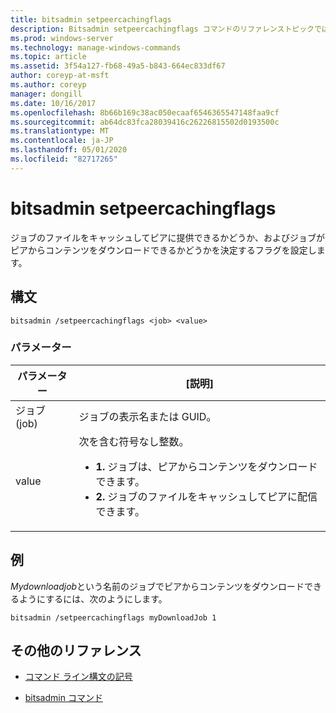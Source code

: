 ```yaml
---
title: bitsadmin setpeercachingflags
description: Bitsadmin setpeercachingflags コマンドのリファレンストピックでは、ジョブのファイルをキャッシュしてピアに提供できるかどうか、およびジョブがピアからコンテンツをダウンロードできるかどうかを決定するフラグを設定します。
ms.prod: windows-server
ms.technology: manage-windows-commands
ms.topic: article
ms.assetid: 3f54a127-fb68-49a5-b843-664ec833df67
author: coreyp-at-msft
ms.author: coreyp
manager: dongill
ms.date: 10/16/2017
ms.openlocfilehash: 8b66b169c38ac050ecaaf6546365547148faa9cf
ms.sourcegitcommit: ab64dc83fca28039416c26226815502d0193500c
ms.translationtype: MT
ms.contentlocale: ja-JP
ms.lasthandoff: 05/01/2020
ms.locfileid: "82717265"
---
```

# <a name="bitsadmin-setpeercachingflags"></a>bitsadmin setpeercachingflags

ジョブのファイルをキャッシュしてピアに提供できるかどうか、およびジョブがピアからコンテンツをダウンロードできるかどうかを決定するフラグを設定します。

## <a name="syntax"></a>構文

```
bitsadmin /setpeercachingflags <job> <value>
```

### <a name="parameters"></a>パラメーター

| パラメーター | [説明] |
| --------- | ----------- |
| ジョブ (job) | ジョブの表示名または GUID。 |
| value | 次を含む符号なし整数。<ul><li>**1.** ジョブは、ピアからコンテンツをダウンロードできます。</li><li>**2.** ジョブのファイルをキャッシュしてピアに配信できます。</li></ul> |

## <a name="examples"></a>例

*Mydownloadjob*という名前のジョブでピアからコンテンツをダウンロードできるようにするには、次のようにします。

```
bitsadmin /setpeercachingflags myDownloadJob 1
```

## <a name="additional-references"></a>その他のリファレンス

- [コマンド ライン構文の記号](command-line-syntax-key.md)

- [bitsadmin コマンド](bitsadmin.md)
